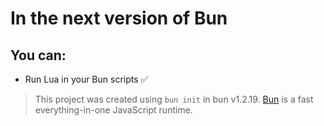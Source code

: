 # In the next version of Bun

## You can:

- Run Lua in your Bun scripts ✅



> This project was created using `bun init` in bun v1.2.19. [Bun](https://bun.com) is a fast everything-in-one JavaScript runtime.
